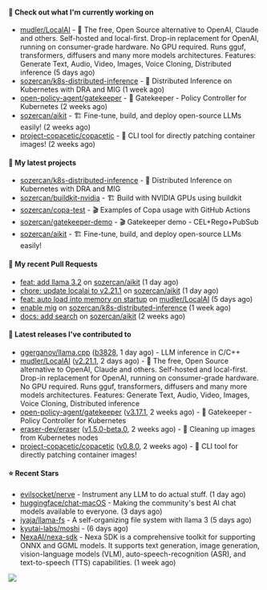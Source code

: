 #### 👷 Check out what I'm currently working on

- [mudler/LocalAI](https://github.com/mudler/LocalAI) - :robot: The free, Open Source alternative to OpenAI, Claude and others. Self-hosted and local-first. Drop-in replacement for OpenAI,  running on consumer-grade hardware. No GPU required. Runs gguf, transformers, diffusers and many more models architectures. Features: Generate Text, Audio, Video, Images, Voice Cloning, Distributed inference (5 days ago)
- [sozercan/k8s-distributed-inference](https://github.com/sozercan/k8s-distributed-inference) - 🦄 Distributed Inference on Kubernetes with DRA and MIG (1 week ago)
- [open-policy-agent/gatekeeper](https://github.com/open-policy-agent/gatekeeper) - 🐊 Gatekeeper - Policy Controller for Kubernetes (2 weeks ago)
- [sozercan/aikit](https://github.com/sozercan/aikit) - 🏗️ Fine-tune, build, and deploy open-source LLMs easily! (2 weeks ago)
- [project-copacetic/copacetic](https://github.com/project-copacetic/copacetic) - 🧵 CLI tool for directly patching container images! (2 weeks ago)

#### 🌱 My latest projects

- [sozercan/k8s-distributed-inference](https://github.com/sozercan/k8s-distributed-inference) - 🦄 Distributed Inference on Kubernetes with DRA and MIG
- [sozercan/buildkit-nvidia](https://github.com/sozercan/buildkit-nvidia) - 🏗️ Build with NVIDIA GPUs using buildkit
- [sozercan/copa-test](https://github.com/sozercan/copa-test) - 🎬 Examples of Copa usage with GitHub Actions
- [sozercan/gatekeeper-demo](https://github.com/sozercan/gatekeeper-demo) - 🎬 Gatekeeper demo - CEL&#43;Rego&#43;PubSub
- [sozercan/aikit](https://github.com/sozercan/aikit) - 🏗️ Fine-tune, build, and deploy open-source LLMs easily!

#### 🔨 My recent Pull Requests

- [feat: add llama 3.2](https://github.com/sozercan/aikit/pull/395) on [sozercan/aikit](https://github.com/sozercan/aikit) (1 day ago)
- [chore: update localai to v2.21.1](https://github.com/sozercan/aikit/pull/394) on [sozercan/aikit](https://github.com/sozercan/aikit) (1 day ago)
- [feat: auto load into memory on startup](https://github.com/mudler/LocalAI/pull/3627) on [mudler/LocalAI](https://github.com/mudler/LocalAI) (5 days ago)
- [enable mig](https://github.com/sozercan/k8s-distributed-inference/pull/7) on [sozercan/k8s-distributed-inference](https://github.com/sozercan/k8s-distributed-inference) (1 week ago)
- [docs: add search](https://github.com/sozercan/aikit/pull/386) on [sozercan/aikit](https://github.com/sozercan/aikit) (2 weeks ago)

#### 🚀 Latest releases I've contributed to

- [ggerganov/llama.cpp](https://github.com/ggerganov/llama.cpp) ([b3828](https://github.com/ggerganov/llama.cpp/releases/tag/b3828), 1 day ago) - LLM inference in C/C&#43;&#43;
- [mudler/LocalAI](https://github.com/mudler/LocalAI) ([v2.21.1](https://github.com/mudler/LocalAI/releases/tag/v2.21.1), 2 days ago) - :robot: The free, Open Source alternative to OpenAI, Claude and others. Self-hosted and local-first. Drop-in replacement for OpenAI,  running on consumer-grade hardware. No GPU required. Runs gguf, transformers, diffusers and many more models architectures. Features: Generate Text, Audio, Video, Images, Voice Cloning, Distributed inference
- [open-policy-agent/gatekeeper](https://github.com/open-policy-agent/gatekeeper) ([v3.17.1](https://github.com/open-policy-agent/gatekeeper/releases/tag/v3.17.1), 2 weeks ago) - 🐊 Gatekeeper - Policy Controller for Kubernetes
- [eraser-dev/eraser](https://github.com/eraser-dev/eraser) ([v1.5.0-beta.0](https://github.com/eraser-dev/eraser/releases/tag/v1.5.0-beta.0), 2 weeks ago) - 🧹 Cleaning up images from Kubernetes nodes
- [project-copacetic/copacetic](https://github.com/project-copacetic/copacetic) ([v0.8.0](https://github.com/project-copacetic/copacetic/releases/tag/v0.8.0), 2 weeks ago) - 🧵 CLI tool for directly patching container images!

#### ⭐ Recent Stars

- [evilsocket/nerve](https://github.com/evilsocket/nerve) - Instrument any LLM to do actual stuff. (1 day ago)
- [huggingface/chat-macOS](https://github.com/huggingface/chat-macOS) - Making the community&#39;s best AI chat models available to everyone. (3 days ago)
- [iyaja/llama-fs](https://github.com/iyaja/llama-fs) - A self-organizing file system with llama 3 (5 days ago)
- [kyutai-labs/moshi](https://github.com/kyutai-labs/moshi) -  (6 days ago)
- [NexaAI/nexa-sdk](https://github.com/NexaAI/nexa-sdk) - Nexa SDK is a comprehensive toolkit for supporting ONNX and GGML models. It supports text generation, image generation, vision-language models (VLM), auto-speech-recognition (ASR), and text-to-speech (TTS) capabilities. (1 week ago)

![](https://github-readme-stats.vercel.app/api?username=sozercan&theme=vision-friendly-dark&hide_border=false&include_all_commits=true&count_private=true)
